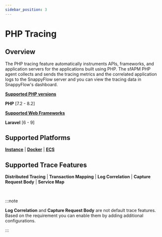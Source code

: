 ```yaml
---
sidebar_position: 3 
---
```

# PHP Tracing

## Overview

The PHP tracing feature automatically instruments APIs, frameworks, and application servers for the applications built using PHP. The sfAPM PHP agent collects and sends the tracing metrics and the correlated application logs to the SnappyFlow server and you can view the tracing data in SnappyFlow's dashboard.

<div class="blue_textbox">
	<b><u>Supported PHP versions</u></b> 
	<p>
		<b>PHP</b> [7.2 - 8.2] </p>
	<b><u>Supported Web Frameworks</u></b>
	<p>
		<b>Laravel</b> [6 - 9]
	</p>
</div>



## Supported Platforms



 **[Instance](/docs/Tracing/php/instance)** | **[Docker](/docs/Tracing/php/docker)** | **[ECS](/docs/Tracing/php/ECS)**



## Supported Trace Features 



**Distributed Tracing** | **Transaction Mapping** | **Log Correlation** | **Capture Request Body** | **Service Map**

<br/>

:::note

**Log Correlation** and **Capture Request Body** are not default trace features. Based on the requirement you can enable them by adding additional configurations.

:::

